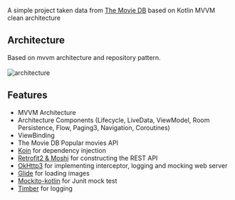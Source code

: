 A simple project taken data from [The Movie DB](https://www.themoviedb.org) based on Kotlin MVVM clean architecture

## Architecture
Based on mvvm architecture and repository pattern.<br><br>
![architecture](https://user-images.githubusercontent.com/24237865/44525736-e9e7b700-a71c-11e8-8045-42c4478dd67e.png)

## Features
- MVVM Architecture
- Architecture Components (Lifecycle, LiveData, ViewModel, Room Persistence, Flow, Paging3, Navigation, Coroutines)
- ViewBinding
- The Movie DB Popular movies API
- [Koin](https://github.com/InsertKoinIO/koin) for dependency injection
- [Retrofit2 & Moshi](https://github.com/square/retrofit) for constructing the REST API
- [OkHttp3](https://github.com/square/okhttp) for implementing interceptor, logging and mocking web server
- [Glide](https://github.com/bumptech/glide) for loading images
- [Mockito-kotlin](https://github.com/mockito/mockito-kotlin) for Junit mock test
- [Timber](https://github.com/JakeWharton/timber) for logging